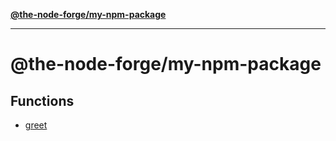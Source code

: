 [**@the-node-forge/my-npm-package**](README.md)

***

# @the-node-forge/my-npm-package

## Functions

- [greet](functions/greet.md)
